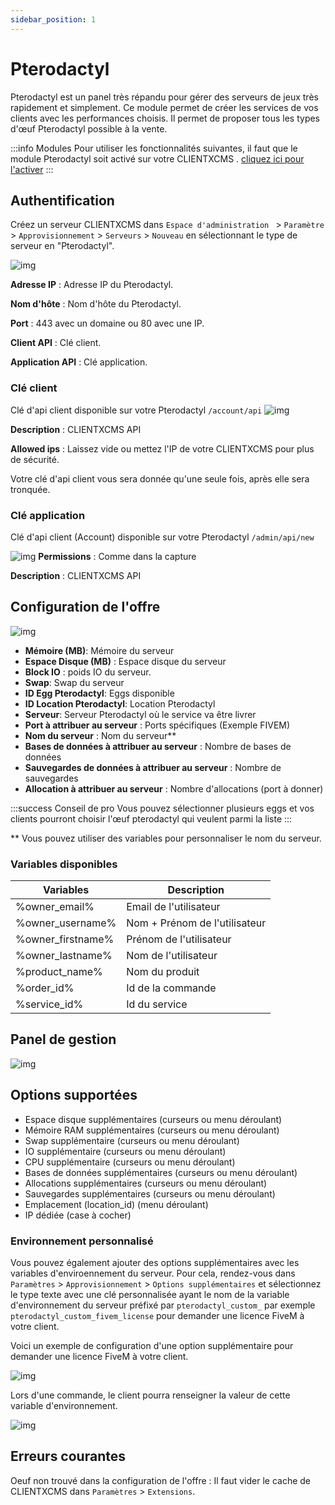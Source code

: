 ```yaml
---
sidebar_position: 1
---
```


# Pterodactyl
Pterodactyl est un panel très répandu pour gérer des serveurs de jeux très rapidement et simplement. Ce module permet de créer les services de vos clients avec les performances choisis.
Il permet de proposer tous les types d'œuf Pterodactyl possible à la vente.

:::info Modules
Pour utiliser les fonctionnalités suivantes, il faut que le module Pterodactyl soit activé sur votre CLIENTXCMS . [cliquez ici pour l'activer](../)
:::

## Authentification
Créez un serveur CLIENTXCMS dans `Espace d'administration ` > `Paramètre` > `Approvisionnement` > `Serveurs` > `Nouveau` en sélectionnant le type de serveur en "Pterodactyl". 

![img](/img/next_gen/extensions/modules/pterodactyl/images_1.png)

**Adresse IP** : Adresse IP du Pterodactyl.

**Nom d'hôte** : Nom d'hôte du Pterodactyl.

**Port** : 443 avec un domaine ou 80 avec une IP.

**Client API** : Clé client.

**Application API** : Clé application.

### Clé client 

Clé d'api client disponible sur votre Pterodactyl `/account/api`
![img](/img/next_gen/extensions/modules/pterodactyl/images_2.png)

**Description** : CLIENTXCMS API

**Allowed ips** : Laissez vide ou mettez l'IP de votre CLIENTXCMS pour plus de sécurité.

Votre clé d'api client vous sera donnée qu'une seule fois, après elle sera tronquée.
### Clé application
Clé d'api client (Account) disponible sur votre Pterodactyl `/admin/api/new`

![img](/img/next_gen/extensions/modules/pterodactyl/images_3.png)
**Permissions** : Comme dans la capture

**Description** : CLIENTXCMS API

## Configuration de l'offre
![img](/img/next_gen/extensions/modules/pterodactyl/images_4.png)
- **Mémoire (MB)**: Mémoire du serveur
- **Espace Disque (MB)** : Espace disque du serveur
- **Block IO** : poids IO du serveur.
- **Swap**: Swap du serveur
- **ID Egg Pterodactyl**: Eggs disponible
- **ID Location Pterodactyl**: Location Pterodactyl
- **Serveur**: Serveur Pterodactyl où le service va être livrer
- **Port à attribuer au serveur** : Ports spécifiques (Exemple FIVEM)
- **Nom du serveur** : Nom du serveur**
- **Bases de données à attribuer au serveur** : Nombre de bases de données
- **Sauvegardes de données à attribuer au serveur** : Nombre de sauvegardes
- **Allocation à attribuer au serveur** : Nombre d'allocations (port à donner)

:::success Conseil de pro
Vous pouvez sélectionner plusieurs eggs et vos clients pourront choisir l'œuf pterodactyl qui veulent parmi la liste
:::

** Vous pouvez utiliser des variables pour personnaliser le nom du serveur.

### Variables disponibles 

| Variables         | Description                   |
|-------------------|-------------------------------|
| %owner_email%     | Email de l'utilisateur        |
| %owner_username%  | Nom + Prénom de l'utilisateur |
| %owner_firstname% | Prénom de l'utilisateur       |
| %owner_lastname%  | Nom de l'utilisateur          |
| %product_name%    | Nom du produit                |
| %order_id%        | Id de la commande             |
| %service_id%      | Id du service                 |

## Panel de gestion
![img](/img/next_gen/extensions/modules/pterodactyl/images_5.png)

## Options supportées
- Espace disque supplémentaires (curseurs ou menu déroulant)
- Mémoire RAM supplémentaires (curseurs ou menu déroulant)
- Swap supplémentaire (curseurs ou menu déroulant)
- IO supplémentaire (curseurs ou menu déroulant)
- CPU supplémentaire (curseurs ou menu déroulant)
- Bases de données supplémentaires (curseurs ou menu déroulant)
- Allocations supplémentaires (curseurs ou menu déroulant)
- Sauvegardes supplémentaires (curseurs ou menu déroulant)
- Emplacement (location_id) (menu déroulant)
- IP dédiée (case à cocher)

### Environnement personnalisé
Vous pouvez également ajouter des options supplémentaires avec les variables d'enviroennement du serveur. Pour cela, rendez-vous dans `Paramètres` > `Approvisionnement` > `Options supplémentaires` et sélectionnez le type texte avec une clé personnalisée ayant le nom de la variable d'environnement du serveur préfixé par `pterodactyl_custom_` par exemple `pterodactyl_custom_fivem_license` pour demander une licence FiveM à votre client.

Voici un exemple de configuration d'une option supplémentaire pour demander une licence FiveM à votre client.

![img](/img/next_gen/extensions/modules/pterodactyl/image.png)

Lors d'une commande, le client pourra renseigner la valeur de cette variable d'environnement.

![img](/img/next_gen/extensions/modules/pterodactyl/image_fivem.png)

## Erreurs courantes

Oeuf non trouvé dans la configuration de l'offre : Il faut vider le cache de CLIENTXCMS dans `Paramètres` > `Extensions`.